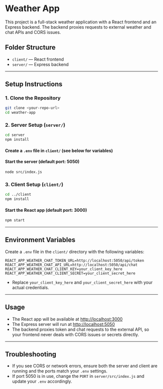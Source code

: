 # Weather App

This project is a full-stack weather application with a React frontend and an Express backend. The backend proxies requests to external weather and chat APIs and CORS issues.

## Folder Structure

- `client/` — React frontend
- `server/` — Express backend

---

## Setup Instructions

### 1. Clone the Repository

```bash
git clone <your-repo-url>
cd weather-app
```

### 2. Server Setup (`server/`)

```bash
cd server
npm install
```

#### Create a `.env` file in `client/` (see below for variables)

#### Start the server (default port: 5050)
```bash
node src/index.js
```

### 3. Client Setup (`client/`)

```bash
cd ../client
npm install
```

#### Start the React app (default port: 3000)
```bash
npm start
```

---

## Environment Variables

Create a `.env` file in the `client/` directory with the following variables:

```
REACT_APP_WEATHER_CHAT_TOKEN_URL=http://localhost:5050/api/token
REACT_APP_WEATHER_CHAT_API_URL=http://localhost:5050/api/chat
REACT_APP_WEATHER_CHAT_CLIENT_KEY=your_client_key_here
REACT_APP_WEATHER_CHAT_CLIENT_SECRET=your_client_secret_here
```

- Replace `your_client_key_here` and `your_client_secret_here` with your actual credentials.

---

## Usage

- The React app will be available at [http://localhost:3000](http://localhost:3000)
- The Express server will run at [http://localhost:5050](http://localhost:5050)
- The backend proxies token and chat requests to the external API, so your frontend never deals with CORS issues or secrets directly.

---

## Troubleshooting

- If you see CORS or network errors, ensure both the server and client are running and the ports match your `.env` settings.
- If port 5050 is in use, change the `PORT` in `server/src/index.js` and update your `.env` accordingly.
